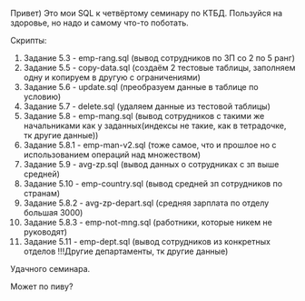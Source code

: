 Привет) 
Это мои SQL к четвёртому семинару по КТБД.
Пользуйся на здоровье, но надо и самому что-то поботать.

Скрипты:
1) Задание 5.3 - emp-rang.sql (вывод сотрудников по ЗП со 2 по 5 ранг)
2) Задание 5.5 - copy-data.sql (создаём 2 тестовые таблицы, заполняем одну и копируем в другую с ограничениями)
3) Задание 5.6 - update.sql (преобразуем данные в таблице по условию)
4) Задание 5.7 - delete.sql (удаляем данные из тестовой таблицы)
5) Задание 5.8 - emp-mang.sql (вывод сотрудников с такими же начальниками как у заданных(индексы не такие, как в тетрадочке, тк другие данные))
6) Задание 5.8.1 - emp-man-v2.sql (тоже самое, что и прошлое но с использованием операций над множеством)
7) Задание 5.9 - avg-zp.sql (вывод данных о сотрудниках с зп выше средней)
8) Задание 5.10 - emp-country.sql (вывод средней зп сотрудников по странам)
9) Задание 5.8.2 - avg-zp-depart.sql (средняя зарплата по отделу большая 3000)
10) Задание 5.8.3 - emp-not-mng.sql (работники, которые никем не руководят)
11) Задание 5.11 - emp-dept.sql (вывод сотрудников из конкретных отделов !!!Другие департаменты, тк другие данные)

Удачного семинара.

Может по пиву?